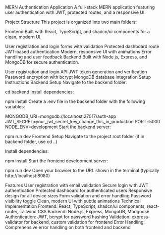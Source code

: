 MERN Authentication Application
A full-stack MERN application featuring user authentication with JWT, protected routes, and a responsive UI.

Project Structure
This project is organized into two main folders:

Frontend
Built with React, TypeScript, and shadcn/ui components for a clean, modern UI.

User registration and login forms with validation
Protected dashboard route
JWT-based authentication
Modern, responsive UI with animations
Error handling and user feedback
Backend
Built with Node.js, Express, and MongoDB for secure authentication.

User registration and login API
JWT token generation and verification
Password encryption with bcrypt
MongoDB database integration
Setup Instructions
Backend Setup
Navigate to the backend folder:

cd backend
Install dependencies:

npm install
Create a .env file in the backend folder with the following variables:

MONGODB_URI=mongodb://localhost:27017/auth-app
JWT_SECRET=your_jwt_secret_key_change_this_in_production
PORT=5000
NODE_ENV=development
Start the backend server:

npm run dev
Frontend Setup
Navigate to the project root folder (if in backend folder, use cd ..)

Install dependencies:

npm install
Start the frontend development server:

npm run dev
Open your browser to the URL shown in the terminal (typically http://localhost:8080)

Features
User registration with email validation
Secure login with JWT authentication
Protected dashboard for authenticated users
Responsive design for all device sizes
Form validation and error handling
Password visibility toggle
Clean, modern UI with subtle animations
Technical Implementation
Frontend: React, TypeScript, shadcn/ui components, react-router, Tailwind CSS
Backend: Node.js, Express, MongoDB, Mongoose
Authentication: JWT, bcrypt for password hashing
Validation: express-validator for backend, custom validation for frontend
Error Handling: Comprehensive error handling on both frontend and backend